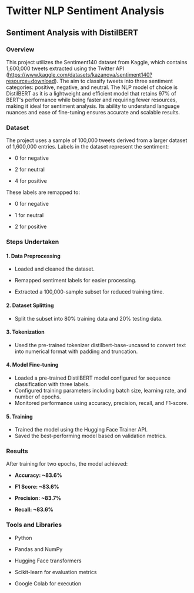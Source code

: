 # Twitter NLP Sentiment Analysis
## Sentiment Analysis with DistilBERT
### Overview
This project utilizes the Sentiment140 dataset from Kaggle, which contains 1,600,000 tweets extracted using the Twitter API (https://www.kaggle.com/datasets/kazanova/sentiment140?resource=download). The aim to classify tweets into three sentiment categories: positive, negative, and neutral. The NLP model of choice is DistilBERT as it is a lightweight and efficient model that retains 97% of BERT's performance while being faster and requiring fewer resources, making it ideal for sentiment analysis. Its ability to understand language nuances and ease of fine-tuning ensures accurate and scalable results. 


### Dataset
The project uses a sample of 100,000 tweets derived from a larger dataset of 1,600,000 entries. Labels in the dataset represent the sentiment:

- 0 for negative

- 2 for neutral

- 4 for positive

These labels are remapped to:

- 0 for negative

- 1 for neutral

- 2 for positive

### Steps Undertaken
#### 1. Data Preprocessing
- Loaded and cleaned the dataset.

- Remapped sentiment labels for easier processing.
- Extracted a 100,000-sample subset for reduced training time.
#### 2. Dataset Splitting

- Split the subset into 80% training data and 20% testing data.
#### 3. Tokenization

- Used the pre-trained tokenizer distilbert-base-uncased to convert text into numerical format with padding and truncation.
#### 4. Model Fine-tuning

- Loaded a pre-trained DistilBERT model configured for sequence classification with three labels.
- Configured training parameters including batch size, learning rate, and number of epochs.
- Monitored performance using accuracy, precision, recall, and F1-score.
#### 5. Training

- Trained the model using the Hugging Face Trainer API.
- Saved the best-performing model based on validation metrics.
### Results
After training for two epochs, the model achieved:

- **Accuracy: ~83.6%**

- **F1 Score: ~83.6%**

- **Precision: ~83.7%**

- **Recall: ~83.6%**
### Tools and Libraries
- Python

- Pandas and NumPy

- Hugging Face transformers

- Scikit-learn for evaluation metrics

- Google Colab for execution
